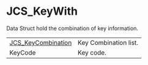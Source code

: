 # JCS_KeyWith

Data Struct hold the combination of key information.

<table>
  <tr>
    <td>
      <a href="?page=Enums_sl_JCS_KeyCombination">JCS_KeyCombination</a>
    </td>
    <td>
      Key Combination list.
    </td>
  </tr>
  <tr>
    <td>KeyCode</td>
    <td>Key code.</td>
  </tr>
</table>
